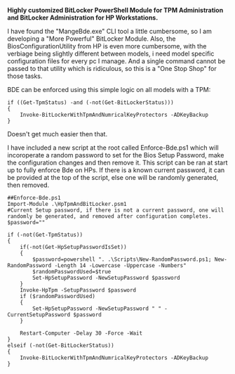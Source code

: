 **Highly customized BitLocker PowerShell Module for TPM Administration and BitLocker Administration for HP Workstations.**

I have found the "MangeBde.exe" CLI tool a little cumbersome, so I am developing a "More Powerful" BitLocker Module.
Also, the BiosConfigurationUtility from HP is even more cumbersome, with the verbiage being slightly different between models, i need model specific configuration files for every pc I manage.  And a single command cannot be passed to that utility which is ridiculous, so this is a "One Stop Shop" for those tasks.

BDE can be enforced using this simple logic on all models with a TPM:

	if ((Get-TpmStatus) -and (-not(Get-BitLockerStatus)))
	{
		Invoke-BitLockerWithTpmAndNumricalKeyProtectors -ADKeyBackup
	}

Doesn't get much easier then that.  

I have included a new script at the root called Enforce-Bde.ps1 which will incoroperate a random password to set for the Bios Setup Password, make the configuration changes and then remove it.  This script can be ran at start up to fully enforce Bde on HPs.
If there is a known current password, it can be provided at the top of the script, else one will be randomly generated, then removed.

	##Enforce-Bde.ps1
	Import-Module .\HpTpmAndBitLocker.psm1
	#Current Setup password, if there is not a current password, one will randomly be generated, and removed after configuration completes.
	$password=""

	if (-not(Get-TpmStatus))
	{
		if(-not(Get-HpSetupPasswordIsSet))
		{
			$password=powershell ". .\Scripts\New-RandomPassword.ps1; New-RandomPassword -Length 14 -Lowercase -Uppercase -Numbers"
			$randomPasswordUsed=$true
			Set-HpSetupPassword -NewSetupPassword $password
		}
		Invoke-HpTpm -SetupPassword $password
		if ($randomPasswordUsed)
		{
			Set-HpSetupPassword -NewSetupPassword " " -CurrentSetupPassword $password
		}
		
		Restart-Computer -Delay 30 -Force -Wait 
	}
	elseif (-not(Get-BitLockerStatus))
	{
		Invoke-BitLockerWithTpmAndNumricalKeyProtectors -ADKeyBackup
	}
